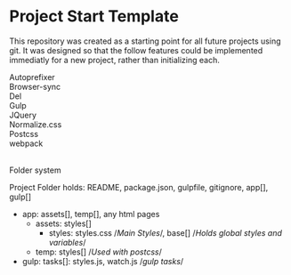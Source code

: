 # Project Start Template

This repository was created as a starting point for all future projects using git.
It was designed so that the follow features could be implemented immediatly for a new project, rather than initializing each.

Autoprefixer <br>
Browser-sync <br>
Del <br>
Gulp <br>
JQuery <br>
Normalize.css <br>
Postcss <br>
webpack <br>
<br>

Folder system

Project Folder holds: README, package.json, gulpfile, gitignore, app[], gulp[] <br>
 - app: assets[], temp[], any html pages <br>
    - assets: styles[] <br>
       - styles: styles.css /*Main Styles*/, base[] /*Holds global styles and variables*/ <br>
    - temp: styles[] /*Used with postcss*/ <br>
 - gulp: tasks[]: styles.js, watch.js /*gulp tasks*/ <br>
